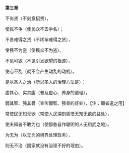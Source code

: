 **第三章**

不尚贤（不刻意招贤），

使民不争（使民众不去争名）；

不贵难得之货（不稀罕难得之货），

使民不为盗（使民众不为盗）。

不见可欲（不见引发欲望的根源），

使心不乱（就不会产生动乱的动机）。

是以圣人之治（所以圣人的治理方法是）：

虚其心、实其腹（普及虚心、养身的道理），

弱其智、强其骨（宣传弱智、强骨的好处），【注：弱者道之用】

常使民无知无欲（常使人民深刻感悟无知无欲的益处），

使夫知者不敢为也（使那些自作聪明的人无用武之地）。

为无为（以无为的境界处理政务），

则无不治（国家就没有治理不好的理由）。